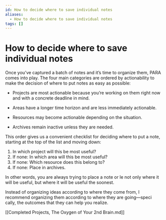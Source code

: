 ```yaml
---
id: How to decide where to save individual notes
aliases:
  - How to decide where to save individual notes
tags: []
---
```


# How to decide where to save individual notes

Once you’ve captured a batch of notes and it’s time to organize them, PARA
comes into play. The four main categories are ordered by actionability to make
the decision of where to put notes as easy as possible:

- Projects are most actionable because you’re working on them right now
and with a concrete deadline in mind.

- Areas have a longer time horizon and are less immediately actionable.

- Resources may become actionable depending on the situation.

- Archives remain inactive unless they are needed.

This order gives us a convenient checklist for deciding where to put a note,
starting at the top of the list and moving down:

1. In which project will this be most useful?
2. If none: In which area will this be most useful?
3. If none: Which resource does this belong to?
4. If none: Place in archives.

In other words, you are always trying to place a note or le not only where it
will be useful, but where it will be useful the soonest.

Instead of organizing ideas according to where they come from, I recommend
organizing them according to where they are going—speci cally, the outcomes
that they can help you realize.

[[Completed Projects, The Oxygen of Your 2nd Brain.md]]
